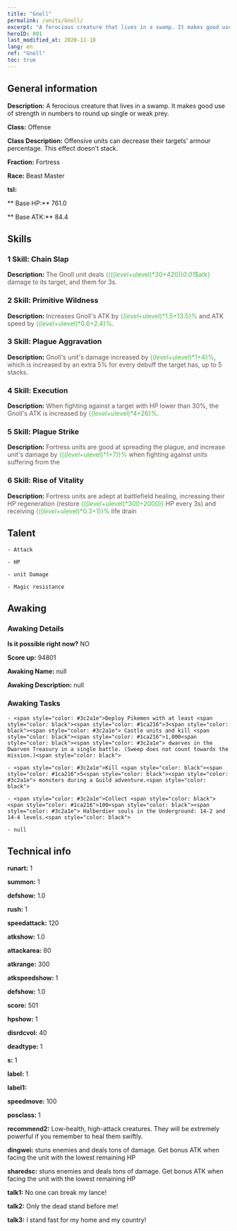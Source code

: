 ```yaml
---
title: "Gnoll"
permalink: /units/Gnoll/
excerpt: "A ferocious creature that lives in a swamp. It makes good use of strength in numbers to round up single or weak prey."
heroID: 801
last_modified_at: 2020-11-18
lang: en
ref: "Gnoll"
toc: true
---
```

## General information
 **Description:** A ferocious creature that lives in a swamp. It makes good use of strength in numbers to round up single or weak prey.

 **Class:** Offense

 **Class Description:** Offensive units can decrease their targets' armour percentage. This effect doesn't stack.

 **Fraction:** Fortress

 **Race:** Beast Master

 **tsl:** 

 ** Base HP:** 761.0

 ** Base ATK:** 84.4

## Skills
### 1 Skill: Chain Slap
 **Description:** <span style="color: #645252">The Gnoll unit deals <span style="color: black"><span style="color: #48b946">{((($level+$ulevel)*30+420))*0.01*$atk}<span style="color: black"><span style="color: #645252"> damage to its target, and <span style="color: black"><span style="color: #48b946"><stuns><span style="color: black"><span style="color: #645252"> them for 3s.<span style="color: black">

### 2 Skill: Primitive Wildness
 **Description:** <span style="color: #645252">Increases Gnoll's ATK by <span style="color: black"><span style="color: #48b946">{($level+$ulevel)*1.5+13.5}%<span style="color: black"><span style="color: #645252"> and ATK speed by <span style="color: black"><span style="color: #48b946">{($level+$ulevel)*0.6+2.4}%<span style="color: black"><span style="color: #645252">.<span style="color: black">

### 3 Skill: Plague Aggravation
 **Description:** <span style="color: #645252">Gnoll's unit's damage increased by <span style="color: black"><span style="color: #48b946">{($level+$ulevel)*1+4}%<span style="color: black"><span style="color: #645252">, which is increased by an extra 5% for every debuff the target has, up to 5 stacks.<span style="color: black">

### 4 Skill: Execution
 **Description:** <span style="color: #645252">When fighting against a target with HP lower than 30%, the Gnoll's ATK is increased by <span style="color: black"><span style="color: #48b946">{($level+$ulevel)*4+26}%<span style="color: black"><span style="color: #645252">.<span style="color: black">

### 5 Skill: Plague Strike
 **Description:** <span style="color: #645252">Fortress units are good at spreading the plague, and increase unit's damage by <span style="color: black"><span style="color: #48b946">{(($level+$ulevel)*1+7)}%<span style="color: black"><span style="color: #645252"> when fighting against units suffering from the <plague><span style="color: black">

### 6 Skill: Rise of Vitality
 **Description:** <span style="color: #645252">Fortress units are adept at battlefield healing, increasing their HP regeneration (restore <span style="color: black"><span style="color: #48b946">{(($level+$ulevel)*300+2000)}<span style="color: black"><span style="color: #645252"> HP every 3s) and receiving <span style="color: black"><span style="color: #48b946">{(($level+$ulevel)*0.3+1)}%<span style="color: black"><span style="color: #645252"> life drain<span style="color: black">

## Talent
    - Attack

    - HP

    - unit Damage

    - Magic resistance

## Awaking
### Awaking Details
 **Is it possible right now?** NO

 **Score up:** 94801

 **Awaking Name:** null

 **Awaking Description:** null

### Awaking Tasks
    - <span style="color: #3c2a1e">Deploy Pikemen with at least <span style="color: black"><span style="color: #1ca216">3<span style="color: black"><span style="color: #3c2a1e"> Castle units and kill <span style="color: black"><span style="color: #1ca216">1,000<span style="color: black"><span style="color: #3c2a1e"> dwarves in the Dwarven Treasury in a single battle. (Sweep does not count towards the mission.)<span style="color: black">

    - <span style="color: #3c2a1e">Kill <span style="color: black"><span style="color: #1ca216">5<span style="color: black"><span style="color: #3c2a1e"> monsters during a Guild adventure.<span style="color: black">

    - <span style="color: #3c2a1e">Collect <span style="color: black"><span style="color: #1ca216">100<span style="color: black"><span style="color: #3c2a1e"> Halberdier souls in the Underground: 14-2 and 14-4 levels.<span style="color: black">

    - null

## Technical info
 **runart:** 1

 **summon:** 1

 **defshow:** 1.0

 **rush:** 1

 **speedattack:** 120

 **atkshow:** 1.0

 **attackarea:** 80

 **atkrange:** 300

 **atkspeedshow:** 1

 **defshow:** 1.0

 **score:** 501

 **hpshow:** 1

 **disrdcvol:** 40

 **deadtype:** 1

 **s:** 1

 **label:** 1

 **label1:** 

 **speedmove:** 100

 **posclass:** 1

 **recommend2:** Low-health, high-attack creatures. They will be extremely powerful if you remember to heal them swiftly.

 **dingwei:** stuns enemies and deals tons of damage. Get bonus ATK when facing the unit with the lowest remaining HP

 **sharedsc:** stuns enemies and deals tons of damage. Get bonus ATK when facing the unit with the lowest remaining HP

 **talk1:** No one can break my lance!

 **talk2:** Only the dead stand before me!

 **talk3:** I stand fast for my home and my country!

